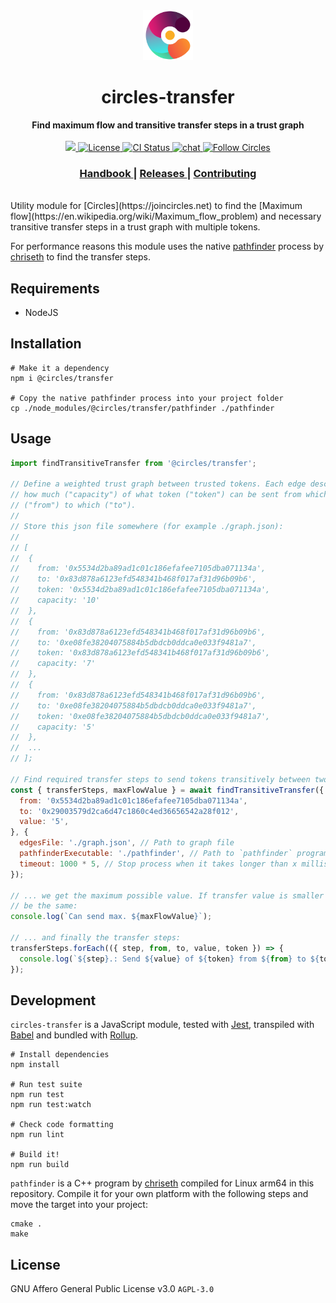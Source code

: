 <div align="center">
	<img width="80" src="https://raw.githubusercontent.com/CirclesUBI/.github/main/assets/logo.svg" />
</div>

<h1 align="center">circles-transfer</h1>

<div align="center">
 <strong>
   Find maximum flow and transitive transfer steps in a trust graph 
 </strong>
</div>

<br />

<div align="center">
  <!-- npm -->
  <a href="https://www.npmjs.com/package/@circles/transfer">
    <img src="https://img.shields.io/npm/v/@circles/transfer?style=flat-square&color=%23f14d48" height="18">
  </a>
  <!-- Licence -->
  <a href="https://github.com/CirclesUBI/circles-transfer/blob/main/LICENSE">
    <img src="https://img.shields.io/github/license/CirclesUBI/circles-transfer?style=flat-square&color=%23cc1e66" alt="License" height="18">
  </a>
  <!-- CI status -->
  <a href="https://github.com/CirclesUBI/circles-transfer/actions/workflows/run-tests.yml">
    <img src="https://img.shields.io/github/workflow/status/CirclesUBI/circles-transfer/Node.js%20CI?label=tests&style=flat-square&color=%2347cccb" alt="CI Status" height="18">
  </a>
  <!-- Discourse -->
  <a href="https://aboutcircles.com/">
    <img src="https://img.shields.io/discourse/topics?server=https%3A%2F%2Faboutcircles.com%2F&style=flat-square&color=%23faad26" alt="chat" height="18"/>
  </a>
  <!-- Twitter -->
  <a href="https://twitter.com/CirclesUBI">
    <img src="https://img.shields.io/twitter/follow/circlesubi.svg?label=twitter&style=flat-square&color=%23f14d48" alt="Follow Circles" height="18">
  </a>
</div>

<div align="center">
  <h3>
    <a href="https://handbook.joincircles.net">
      Handbook
    </a>
    <span> | </span>
    <a href="https://github.com/CirclesUBI/circles-transfer/releases">
      Releases
    </a>
    <span> | </span>
    <a href="https://github.com/CirclesUBI/.github/blob/main/CONTRIBUTING.md">
      Contributing
    </a>
  </h3>
</div>

<br/>
Utility module for [Circles](https://joincircles.net) to find the [Maximum flow](https://en.wikipedia.org/wiki/Maximum_flow_problem) and necessary transitive transfer steps in a trust graph with multiple tokens.

For performance reasons this module uses the native [pathfinder](https://github.com/chriseth/pathfinder/) process by [chriseth](https://github.com/chriseth) to find the transfer steps.

## Requirements

- NodeJS

## Installation

```
# Make it a dependency
npm i @circles/transfer

# Copy the native pathfinder process into your project folder
cp ./node_modules/@circles/transfer/pathfinder ./pathfinder
```

## Usage

```js
import findTransitiveTransfer from '@circles/transfer';

// Define a weighted trust graph between trusted tokens. Each edge describes
// how much ("capacity") of what token ("token") can be sent from which node
// ("from") to which ("to").
//
// Store this json file somewhere (for example ./graph.json):
//
// [
//  {
//    from: '0x5534d2ba89ad1c01c186efafee7105dba071134a',
//    to: '0x83d878a6123efd548341b468f017af31d96b09b6',
//    token: '0x5534d2ba89ad1c01c186efafee7105dba071134a',
//    capacity: '10'
//  },
//  {
//    from: '0x83d878a6123efd548341b468f017af31d96b09b6',
//    to: '0xe08fe38204075884b5dbdcb0ddca0e033f9481a7',
//    token: '0x83d878a6123efd548341b468f017af31d96b09b6',
//    capacity: '7'
//  },
//  {
//    from: '0x83d878a6123efd548341b468f017af31d96b09b6',
//    to: '0xe08fe38204075884b5dbdcb0ddca0e033f9481a7',
//    token: '0xe08fe38204075884b5dbdcb0ddca0e033f9481a7',
//    capacity: '5'
//  },
//  ...
// ];

// Find required transfer steps to send tokens transitively between two nodes:
const { transferSteps, maxFlowValue } = await findTransitiveTransfer({
  from: '0x5534d2ba89ad1c01c186efafee7105dba071134a',
  to: '0x29003579d2ca6d47c1860c4ed36656542a28f012',
  value: '5',
}, {
  edgesFile: './graph.json', // Path to graph file
  pathfinderExecutable: './pathfinder', // Path to `pathfinder` program
  timeout: 1000 * 5, // Stop process when it takes longer than x milliseconds
});

// ... we get the maximum possible value. If transfer value is smaller it will
// be the same:
console.log(`Can send max. ${maxFlowValue}`);

// ... and finally the transfer steps:
transferSteps.forEach(({ step, from, to, value, token }) => {
  console.log(`${step}.: Send ${value} of ${token} from ${from} to ${to}`);
});
```

## Development

`circles-transfer` is a JavaScript module, tested with [Jest](https://jestjs.io/), transpiled with [Babel](https://babeljs.io/) and bundled with [Rollup](https://rollupjs.org).

```
# Install dependencies
npm install

# Run test suite
npm run test
npm run test:watch

# Check code formatting
npm run lint

# Build it!
npm run build
```

`pathfinder` is a C++ program by [chriseth](https://github.com/chriseth/pathfinder) compiled for Linux arm64 in this repository. Compile it for your own platform with the following steps and move the target into your project:

```
cmake .
make
```

## License

GNU Affero General Public License v3.0 `AGPL-3.0`
